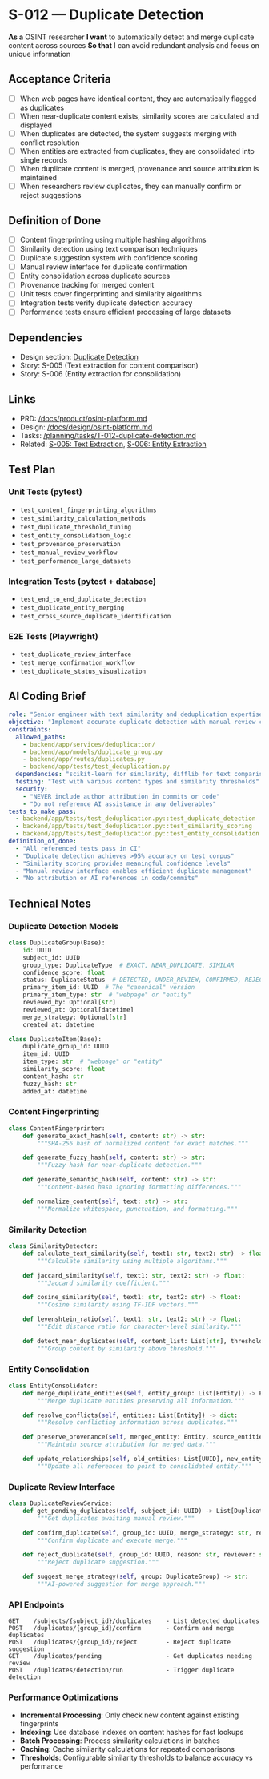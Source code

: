 # S-012 — Duplicate Detection

**As a** OSINT researcher
**I want** to automatically detect and merge duplicate content across sources
**So that** I can avoid redundant analysis and focus on unique information

## Acceptance Criteria
- [ ] When web pages have identical content, they are automatically flagged as duplicates
- [ ] When near-duplicate content exists, similarity scores are calculated and displayed
- [ ] When duplicates are detected, the system suggests merging with conflict resolution
- [ ] When entities are extracted from duplicates, they are consolidated into single records
- [ ] When duplicate content is merged, provenance and source attribution is maintained
- [ ] When researchers review duplicates, they can manually confirm or reject suggestions

## Definition of Done
- [ ] Content fingerprinting using multiple hashing algorithms
- [ ] Similarity detection using text comparison techniques
- [ ] Duplicate suggestion system with confidence scoring
- [ ] Manual review interface for duplicate confirmation
- [ ] Entity consolidation across duplicate sources
- [ ] Provenance tracking for merged content
- [ ] Unit tests cover fingerprinting and similarity algorithms
- [ ] Integration tests verify duplicate detection accuracy
- [ ] Performance tests ensure efficient processing of large datasets

## Dependencies
- Design section: [Duplicate Detection](../../docs/design/osint-platform.md#advanced-features)
- Story: S-005 (Text extraction for content comparison)
- Story: S-006 (Entity extraction for consolidation)

## Links
- PRD: [/docs/product/osint-platform.md](../../docs/product/osint-platform.md)
- Design: [/docs/design/osint-platform.md](../../docs/design/osint-platform.md)
- Tasks: [/planning/tasks/T-012-duplicate-detection.md](../tasks/T-012-duplicate-detection.md)
- Related: [S-005: Text Extraction](S-005-text-extraction.md), [S-006: Entity Extraction](S-006-entity-extraction.md)

## Test Plan

### Unit Tests (pytest)
- `test_content_fingerprinting_algorithms`
- `test_similarity_calculation_methods`
- `test_duplicate_threshold_tuning`
- `test_entity_consolidation_logic`
- `test_provenance_preservation`
- `test_manual_review_workflow`
- `test_performance_large_datasets`

### Integration Tests (pytest + database)
- `test_end_to_end_duplicate_detection`
- `test_duplicate_entity_merging`
- `test_cross_source_duplicate_identification`

### E2E Tests (Playwright)
- `test_duplicate_review_interface`
- `test_merge_confirmation_workflow`
- `test_duplicate_status_visualization`

## AI Coding Brief
```yaml
role: "Senior engineer with text similarity and deduplication expertise."
objective: "Implement accurate duplicate detection with manual review capabilities."
constraints:
  allowed_paths:
    - backend/app/services/deduplication/
    - backend/app/models/duplicate_group.py
    - backend/app/routes/duplicates.py
    - backend/app/tests/test_deduplication.py
  dependencies: "scikit-learn for similarity, difflib for text comparison"
  testing: "Test with various content types and similarity thresholds"
  security:
    - "NEVER include author attribution in commits or code"
    - "Do not reference AI assistance in any deliverables"
tests_to_make_pass:
  - backend/app/tests/test_deduplication.py::test_duplicate_detection
  - backend/app/tests/test_deduplication.py::test_similarity_scoring
  - backend/app/tests/test_deduplication.py::test_entity_consolidation
definition_of_done:
  - "All referenced tests pass in CI"
  - "Duplicate detection achieves >95% accuracy on test corpus"
  - "Similarity scoring provides meaningful confidence levels"
  - "Manual review interface enables efficient duplicate management"
  - "No attribution or AI references in code/commits"
```

## Technical Notes

### Duplicate Detection Models
```python
class DuplicateGroup(Base):
    id: UUID
    subject_id: UUID
    group_type: DuplicateType  # EXACT, NEAR_DUPLICATE, SIMILAR
    confidence_score: float
    status: DuplicateStatus  # DETECTED, UNDER_REVIEW, CONFIRMED, REJECTED
    primary_item_id: UUID  # The "canonical" version
    primary_item_type: str  # "webpage" or "entity"
    reviewed_by: Optional[str]
    reviewed_at: Optional[datetime]
    merge_strategy: Optional[str]
    created_at: datetime

class DuplicateItem(Base):
    duplicate_group_id: UUID
    item_id: UUID
    item_type: str  # "webpage" or "entity"
    similarity_score: float
    content_hash: str
    fuzzy_hash: str
    added_at: datetime
```

### Content Fingerprinting
```python
class ContentFingerprinter:
    def generate_exact_hash(self, content: str) -> str:
        """SHA-256 hash of normalized content for exact matches."""

    def generate_fuzzy_hash(self, content: str) -> str:
        """Fuzzy hash for near-duplicate detection."""

    def generate_semantic_hash(self, content: str) -> str:
        """Content-based hash ignoring formatting differences."""

    def normalize_content(self, text: str) -> str:
        """Normalize whitespace, punctuation, and formatting."""
```

### Similarity Detection
```python
class SimilarityDetector:
    def calculate_text_similarity(self, text1: str, text2: str) -> float:
        """Calculate similarity using multiple algorithms."""

    def jaccard_similarity(self, text1: str, text2: str) -> float:
        """Jaccard similarity coefficient."""

    def cosine_similarity(self, text1: str, text2: str) -> float:
        """Cosine similarity using TF-IDF vectors."""

    def levenshtein_ratio(self, text1: str, text2: str) -> float:
        """Edit distance ratio for character-level similarity."""

    def detect_near_duplicates(self, content_list: List[str], threshold: float = 0.8) -> List[List[int]]:
        """Group content by similarity above threshold."""
```

### Entity Consolidation
```python
class EntityConsolidator:
    def merge_duplicate_entities(self, entity_group: List[Entity]) -> Entity:
        """Merge duplicate entities preserving all information."""

    def resolve_conflicts(self, entities: List[Entity]) -> dict:
        """Resolve conflicting information across duplicates."""

    def preserve_provenance(self, merged_entity: Entity, source_entities: List[Entity]) -> None:
        """Maintain source attribution for merged data."""

    def update_relationships(self, old_entities: List[UUID], new_entity: UUID) -> None:
        """Update all references to point to consolidated entity."""
```

### Duplicate Review Interface
```python
class DuplicateReviewService:
    def get_pending_duplicates(self, subject_id: UUID) -> List[DuplicateGroup]:
        """Get duplicates awaiting manual review."""

    def confirm_duplicate(self, group_id: UUID, merge_strategy: str, reviewer: str) -> None:
        """Confirm duplicate and execute merge."""

    def reject_duplicate(self, group_id: UUID, reason: str, reviewer: str) -> None:
        """Reject duplicate suggestion."""

    def suggest_merge_strategy(self, group: DuplicateGroup) -> str:
        """AI-powered suggestion for merge approach."""
```

### API Endpoints
```
GET    /subjects/{subject_id}/duplicates    - List detected duplicates
POST   /duplicates/{group_id}/confirm       - Confirm and merge duplicates
POST   /duplicates/{group_id}/reject        - Reject duplicate suggestion
GET    /duplicates/pending                  - Get duplicates needing review
POST   /duplicates/detection/run            - Trigger duplicate detection
```

### Performance Optimizations
- **Incremental Processing**: Only check new content against existing fingerprints
- **Indexing**: Use database indexes on content hashes for fast lookups
- **Batch Processing**: Process similarity calculations in batches
- **Caching**: Cache similarity calculations for repeated comparisons
- **Thresholds**: Configurable similarity thresholds to balance accuracy vs performance
